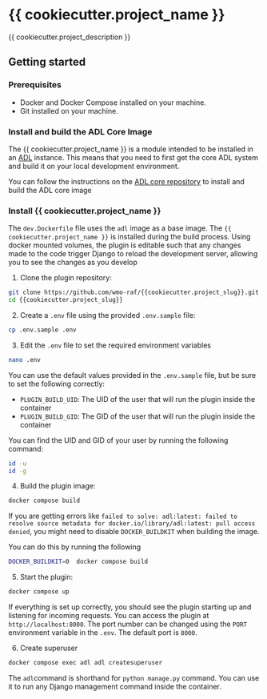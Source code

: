 # {{ cookiecutter.project_name }}

{{ cookiecutter.project_description }}

## Getting started

### Prerequisites

- Docker and Docker Compose installed on your machine.
- Git installed on your machine.

### Install and build the ADL Core Image

The {{ cookiecutter.project_name }} is a module intended to be installed in an [ADL](https://github.com/wmo-raf/adl)
instance. This means that you need to first get the core ADL system and build it on your local development environment.

You can follow the instructions on the [ADL core repository](https://github.com/wmo-raf/adl) to install and build the
ADL core image

### Install {{ cookiecutter.project_name }}

The `dev.Dockerfile` file uses the `adl` image as a base image. The `{{ cookiecutter.project_name }}` is
installed during the build process. Using docker mounted volumes, the plugin is editable such that any changes made to
the code trigger Django to reload the development server, allowing you to see the changes as you develop

1. Clone the plugin repository:

```bash
git clone https://github.com/wmo-raf/{{cookiecutter.project_slug}}.git
cd {{cookiecutter.project_slug}}
```

2. Create a `.env` file using the provided `.env.sample` file:

```bash
cp .env.sample .env
```

3. Edit the `.env` file to set the required environment variables

```bash
nano .env
```

You can use the default values provided in the `.env.sample` file, but be sure to set the following correctly:

- `PLUGIN_BUILD_UID`: The UID of the user that will run the plugin inside the container
- `PLUGIN_BUILD_GID`: The GID of the user that will run the plugin inside the container

You can find the UID and GID of your user by running the following command:

```bash
id -u
id -g
```

4. Build the plugin image:

```bash
docker compose build
```

If you are getting errors like
`failed to solve: adl:latest: failed to resolve source metadata for docker.io/library/adl:latest: pull access denied`,
you might need to disable `DOCKER_BUILDKIT` when building the image.

You can do this by running the following

```bash
DOCKER_BUILDKIT=0  docker compose build
```

5. Start the plugin:

```bash
docker compose up
```

If everything is set up correctly, you should see the plugin starting up and listening for incoming requests. You can
access the plugin at `http://localhost:8000`. The port number can be changed using the `PORT` environment variable in
the `.env`. The default port is `8000`.

6. Create superuser

```bash
docker compose exec adl adl createsuperuser
```

The `adl`command is shorthand for `python manage.py` command. You can use it to run any Django management command
inside the container.


